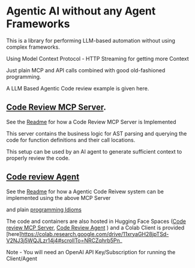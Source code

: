 # Agentic AI without any Agent Frameworks

This is a library for performing LLM-based automation without using complex frameworks.

Using Model Context Protocol - HTTP Streaming for getting more Context 

Just plain MCP and API calls combined with good old-fashioned programming.

A LLM Based Agentic Code review example is given here.

 ## [Code Review MCP Server](code_review_mcp_server).

See the [Readme](code_review_mcp_server/README.md) for how a Code Review MCP Server is Implemented

This server contains the business logic for AST parsing and querying the code for function definitions and their call locations.

This setup can be used by an AI agent to generate sufficient context to properly review the code.

## [Code review Agent](llm-mcp-code-review-agent)

See the [Readme](llm-mcp-code-review-agent/README.md) for how a Agentic Code Reivew system can be implemented using the above MCP Server

and plain [programming Idioms](nmagents/command.py) 

The code and containers are also hosted in Hugging Face Spaces ([Code review MCP Server](https://huggingface.co/spaces/alexcpn/code-review-mcp-server/tree/main), [Code Review Agent](https://huggingface.co/spaces/alexcpn/llm-mcp-code-review/tree/main) ) and a Colab Client is provided [here]https://colab.research.google.com/drive/11xryaGH28jpTSd-V2NJ3j5WQJLzr14j4#scrollTo=NRCZqhrb5Pn_

Note - You will need an OpenAI API Key/Subscription for running the Client/Agent
